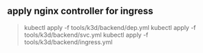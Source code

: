 ## apply nginx controller for ingress

> kubectl apply -f tools/k3d/backend/dep.yml 
> kubectl apply -f tools/k3d/backend/svc.yml 
> kubectl apply -f tools/k3d/backend/ingress.yml 